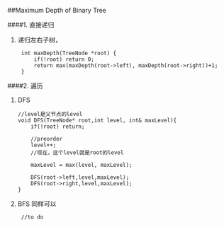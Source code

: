 ##Maximum Depth of Binary Tree

####1. 直接递归
1. 递归左右子树，
   
	    int maxDepth(TreeNode *root) {
	        if(!root) return 0;
	        return max(maxDepth(root->left), maxDepth(root->right))+1;
	    }

####2. 遍历
1.  DFS

        //level是父节点的level
        void DFS(TreeNode* root,int level, int& maxLevel){
            if(!root) return;
            
            //preorder
            level++;
            //现在，这个level就是root的level
            
            maxLevel = max(level, maxLevel);
            
            DFS(root->left,level,maxLevel);
            DFS(root->right,level,maxLevel);
        }

2. BFS 同样可以

        //to do


